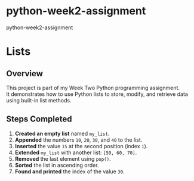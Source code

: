 # python-week2-assignment

python-week2-assignment

# Lists

## Overview

This project is part of my Week Two Python programming assignment.  
It demonstrates how to use Python lists to store, modify, and retrieve data using built-in list methods.

## Steps Completed

1. **Created an empty list** named `my_list`.
2. **Appended** the numbers `10`, `20`, `30`, and `40` to the list.
3. **Inserted** the value `15` at the second position (index `1`).
4. **Extended** `my_list` with another list: `[50, 60, 70]`.
5. **Removed** the last element using `pop()`.
6. **Sorted** the list in ascending order.
7. **Found and printed** the index of the value `30`.
